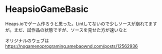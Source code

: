 # HeapsioGameBasic

Heaps.ioでゲーム作ろうと思った。Lintしてないので少しソースが崩れてますが。まだ、試作品の状態ですが、ソースを見せた方が速いなと

オリジナルのウェブは<br>
https://nogamenoprograming.amebaownd.com/posts/12562936
